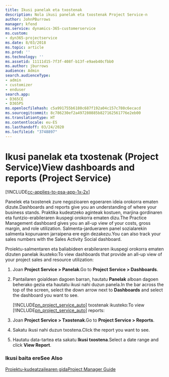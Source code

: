 ```yaml
---
title: Ikusi panelak eta txostenak
description: Nola ikusi panelak eta txostenak Project Service-n
author: JohnPBurrows
manager: kfend
ms.service: dynamics-365-customerservice
ms.custom:
- dyn365-projectservice
ms.date: 8/03/2018
ms.topic: article
ms.prod: ''
ms.technology: ''
ms.assetid: 11111d15-7f3f-408f-b13f-e9aeb40cfbb0
ms.author: jburrows
audience: Admin
search.audienceType:
- admin
- customizer
- enduser
search.app:
- D365CE
- D365PS
ms.openlocfilehash: c5a991755b6180c687f192a04c157c780c6ecacd
ms.sourcegitcommit: 8c786230ef2a497280885b827162561776e2eb00
ms.translationtype: HT
ms.contentlocale: eu-ES
ms.lasthandoff: 03/24/2020
ms.locfileid: "3748897"
---
```

# <a name="view-dashboards-and-reports-project-service"></a><span data-ttu-id="f193f-103">Ikusi panelak eta txostenak (Project Service)</span><span class="sxs-lookup"><span data-stu-id="f193f-103">View dashboards and reports (Project Service)</span></span>

[!INCLUDE[cc-applies-to-psa-app-1x-2x](../includes/cc-applies-to-psa-app-1x-2x.md)]

<span data-ttu-id="f193f-104">Panelek eta txostenek zure negozioaren egoeraren ideia orokorra ematen dizute.</span><span class="sxs-lookup"><span data-stu-id="f193f-104">Dashboards and reports give you an understanding of where your business stands.</span></span> <span data-ttu-id="f193f-105">Praktika kudeatzeko aginteak kostuen, marjina gordinaren eta funtzio-erabileraren ikuspegi orokorra ematen dizu.</span><span class="sxs-lookup"><span data-stu-id="f193f-105">The Practice Management dashboard gives you an all-up view of your costs, gross margin, and role utilization.</span></span> <span data-ttu-id="f193f-106">Salmenta-jardueraren panel sozialarekin salmenta kopuruaren jarraipena ere egin dezakezu.</span><span class="sxs-lookup"><span data-stu-id="f193f-106">You can also track your sales numbers with the Sales Activity Social dashboard.</span></span>  
  
 <span data-ttu-id="f193f-107">Proiektu-salmentaren eta baliabideen erabileraren ikuspegi orokorra ematen dizuten panelak ikusteko:</span><span class="sxs-lookup"><span data-stu-id="f193f-107">To view dashboards that provide an all-up view of your project sales and resource utilization:</span></span>  
  
1. <span data-ttu-id="f193f-108">Joan **Project Service > Panelak**.</span><span class="sxs-lookup"><span data-stu-id="f193f-108">Go to **Project Service > Dashboards**.</span></span>  
  
2. <span data-ttu-id="f193f-109">Pantailaren goialdean dagoen barran, hautatu **Panelak** alboan dagoen beherako gezia eta hautatu ikusi nahi duzun panela.</span><span class="sxs-lookup"><span data-stu-id="f193f-109">In the bar across the top of the screen, select the down arrow next to **Dashboards** and select the dashboard you want to see.</span></span>  
  
   <span data-ttu-id="f193f-110">[!INCLUDE[pn_project_service_auto](../includes/pn-project-service-auto.md)] txostenak ikusteko:</span><span class="sxs-lookup"><span data-stu-id="f193f-110">To view [!INCLUDE[pn_project_service_auto](../includes/pn-project-service-auto.md)] reports:</span></span>  
  
3. <span data-ttu-id="f193f-111">Joan **Project Service > Txostenak**.</span><span class="sxs-lookup"><span data-stu-id="f193f-111">Go to **Project Service > Reports**.</span></span>  
  
4. <span data-ttu-id="f193f-112">Sakatu ikusi nahi duzun txostena.</span><span class="sxs-lookup"><span data-stu-id="f193f-112">Click the report you want to see.</span></span>  
  
5. <span data-ttu-id="f193f-113">Hautatu data-tartea eta sakatu **Ikusi txostena**.</span><span class="sxs-lookup"><span data-stu-id="f193f-113">Select a date range and click **View Report**.</span></span>  
  
### <a name="see-also"></a><span data-ttu-id="f193f-114">Ikusi baita ere</span><span class="sxs-lookup"><span data-stu-id="f193f-114">See Also</span></span>  
 [<span data-ttu-id="f193f-115">Proiektu-kudeatzailearen gida</span><span class="sxs-lookup"><span data-stu-id="f193f-115">Project Manager Guide</span></span>](../project-service/project-manager-guide.md)
